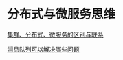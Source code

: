 # 分布式与微服务思维

[集群、分布式、微服务的区别与联系](./subfile/_1集群、分布式、微服务的区别与联系.md)

[消息队列可以解决哪些问题](./subfile/_2消息队列可以解决哪些问题.md)

